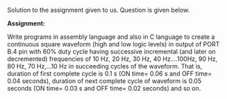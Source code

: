 Solution to the assignment given to us. Question is given below.

**Assignment:**

Write programs in assembly language and also in C language to create a continuous square waveform (high and low logic levels) in output of PORT B.4 pin with 60% duty cycle having successive incremental (and later on decremented) frequencies of 10 Hz, 20 Hz, 30 Hz, 40 Hz….100Hz, 90 Hz, 80 Hz, 70 Hz,…10 Hz in succeeding cycles of the waveform. That is, duration of first complete cycle is 0.1 s (ON time= 0.06 s and OFF time= 0.04 seconds), duration of next complete cycle of waveform is 0.05 seconds (ON time= 0.03 s and OFF time= 0.02 seconds) and so on.

